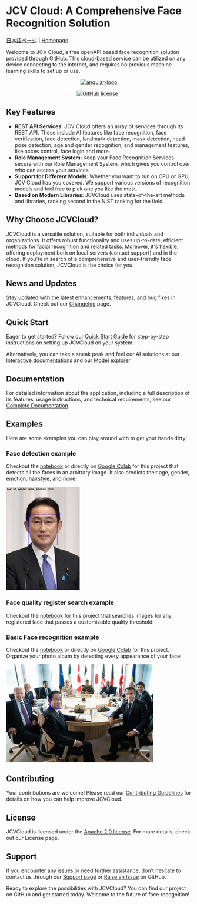 # JCV Cloud: A Comprehensive Face Recognition Solution

[日本語ページ](readme-jp.md) | [Homepage](https://www.japancv.co.jp/en/)

Welcome to JCV Cloud, a free openAPI based face recognition solution provided through GitHub. This cloud-based service can be utilized on any device connecting to the internet, and requires no previous machine learning skills to set up or use.

<p align="center">
    <a target="_blank" href="https://cloud.japancv.co.jp/en/signin">
  <img src="https://www.japancv.co.jp/wp/wp-content/themes/japancv/assets/images/company/img_03.png" alt="angular-logo" height="250px"/>
 </a>

<p align="center">
  <a href="https://www.apache.org/licenses/LICENSE-2.0">
    <img src="https://img.shields.io/badge/license-Apache2.0-green" alt="GitHub license" />
  </a>&nbsp;
</p>

## Key Features

- **REST API Services**: JCV Cloud offers an array of services through its REST API. These include AI features like face recognition, face verification, face detection, landmark detection, mask detection, head pose detection, age and gender recognition, and management features, like acces control, face login and more.
- **Role Management System**: Keep your Face Recognition Services secure with our Role Management System, which gives you control over who can access your services.
- **Support for Different Models**: Whether you want to run on CPU or GPU, JCV Cloud has you covered. We support various versions of recognition models and feel free to pick one you like the most.
- **Based on Modern Libraries**: JCVCloud uses state-of-the-art methods and libraries, ranking second in the NIST ranking for the field.

## Why Choose JCVCloud?

JCVCloud is a versatile solution, suitable for both individuals and organizations. It offers robust functionality and uses up-to-date, efficient methods for facial recognition and related tasks. Moreover, it's flexible, offering deployment both on local servers (contact support) and in the cloud. If you're in search of a comprehensive and user-friendly face recognition solution, JCVCloud is the choice for you.

## News and Updates
Stay updated with the latest enhancements, features, and bug fixes in JCVCloud. Check out our [Changelog](https://docs.cloud.japancv.co.jp/changelog) page.

## Quick Start
Eager to get started? Follow our [Quick Start Guide](docs/QuickStart_Anysee.md) for step-by-step instructions on setting up JCVCloud on your system.

Alternatively, you can take a sneak peak and feel our AI solutions at our [Interactive documentations](https://docs.cloud.japancv.co.jp/reference/anysee-create-entity) and our [Model explorer](https://cloud.japancv.co.jp/en/model-explorer/detection)


## Documentation
For detailed information about the application, including a full description of its features, usage instructions, and technical requirements, see our [Complete Documentation](https://docs.cloud.japancv.co.jp/docs).

## Examples
Here are some examples you can play around with to get your hands dirty!
### Face detection example
Checkout the [notebook](examples/01_Face_detection_example/face_detection.ipynb) or directly on [Google Colab](https://colab.research.google.com/drive/1MT56jHH0_ZCxvS09-ojF8jiT3eV6Ik_l?usp=sharing) for this project that detects all the faces in an arbitrary image. It also predicts their age, gender, emotion, hairstyle, and more!

<img src="https://github.com/japancv/JCV-Cloud-Face-Recognition/blob/main/examples/01_Face_detection_example/face_detection_example_01.png?raw=true" alt="sample" width="200"/>

### Face quality register search example
Checkout the [notebook](examples/02_Face_quality_register_search_example/face_quality_register_search.ipynb) for this project that searches images for any registered face that passes a customizable quality threshold!

### Basic Face recognition example
Checkout the [notebook](examples/03_%20Face_Recognition_example/face_compare.ipynb) or directly on  [Google Colab](https://colab.research.google.com/drive/1AN4chF-8UhVyVLy-jR_U8NUsqfDhAjBd?usp=sharing) for this project. Organize your photo album by detecting every appearance of your face!

<img src="https://github.com/japancv/JCV-Cloud-Face-Recognition/blob/main/examples/03_%20Face_Recognition_example/compared_1.jpg?raw=true" alt="sample" width="400"/>

## Contributing
Your contributions are welcome! Please read our [Contributing Guidelines](docs/Contribution_guidelines.md) for details on how you can help improve JCVCloud.

## License
JCVCloud is licensed under the [Apache 2.0 license](https://www.apache.org/licenses/LICENSE-2.0.html). For more details, check out our License page.

## Support
If you encounter any issues or need further assistance, don't hesitate to contact us through our [Support page](https://docs.cloud.japancv.co.jp/docs/anysee-faq#q3-how-can-i-contact-support) or [Raise an Issue](https://github.com/japancv/JCV-Cloud-Face-Recognition/issues) on GitHub.

Ready to explore the possibilities with JCVCloud? You can find our project on GitHub and get started today. Welcome to the future of face recognition!
